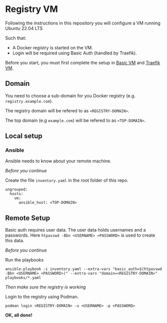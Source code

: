 # Registry VM

Following the instructions in this repository you will configure a VM running Ubuntu 22.04 LTS

Such that:

- A Docker registry is started on the VM.
- Login will be required using Basic Auth (handled by Traefik).

Before you start, you must first complete the setup in [Basic VM](https://github.com/andrtell/basic-vm) and [Traefik VM](https://github.omc/andrtell/traefik-vm). 

## Domain

You need to choose a sub-domain for you Docker registry (e.g. `registry.example.com`). 

The registry domain will be refered to as `<REGISTRY-DOMAIN>`.

The top domain (e.g `example.com`) will be refered to as `<TOP-DOMAIN>`.

## Local setup

### Ansible

Ansible needs to know about your remote machine.

*Before you continue*

Create the file `inventory.yaml` in the root folder of this repo.

```
ungrouped:
  hosts:
    vm:
      ansible_host: <TOP-DOMAIN>
```

## Remote Setup

Basic auth requires user data. The user data holds usernames and a passwords. Here `htpasswd -Bbn <USERNAME> <PASSWORD>` is used to create this data.

*Before you continue*

Run the playbooks

```
ansible-playbook -i inventory.yaml --extra-vars "basic_auth=$(htpasswd -Bbn <USERNAME> <PASSWORD>)" --extra-vars "domain=<REGISTRY-DOMAIN>" playbooks/*.yaml
```

*Then make sure the registry is working*

Login to the registry using Podman.

```
podman login <REGISTRY-DOMAIN> -u <USERNAME> -p <PASSWORD> 
```

**OK, all done!** 
